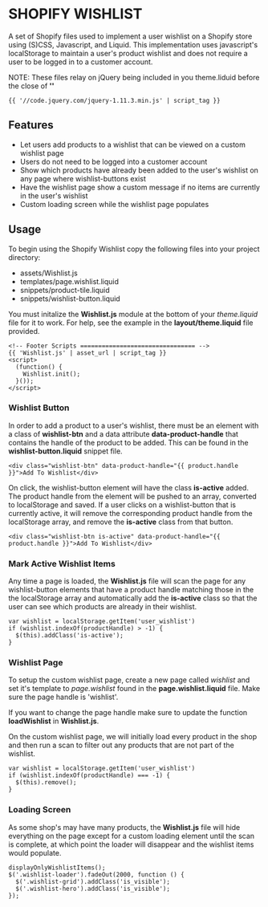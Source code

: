# SHOPIFY WISHLIST

A set of Shopify files used to implement a user wishlist on a Shopify store using (S)CSS, Javascript, and Liquid. This implementation uses javascript's localStorage to maintain a user's product wishlist and does not require a user to be logged in to a customer account.

NOTE: These files relay on jQuery being included in you theme.liduid before the close of **'</head>'**
```
{{ '//code.jquery.com/jquery-1.11.3.min.js' | script_tag }}
```

## Features

* Let users add products to a wishlist that can be viewed on a custom wishlist page
* Users do not need to be logged into a customer account
* Show which products have already been added to the user's wishlist on any page where wishlist-buttons exist
* Have the wishlist page show a custom message if no items are currently in the user's wishlist
* Custom loading screen while the wishlist page populates

## Usage

To begin using the Shopify Wishlist copy the following files into your project directory:
* assets/Wishlist.js
* templates/page.wishlist.liquid
* snippets/product-tile.liquid
* snippets/wishlist-button.liquid

You must initalize the **Wishlist.js** module at the bottom of your *theme.liquid* file for it to work. For help, see the example in the **layout/theme.liquid** file provided.

```
<!-- Footer Scripts ================================ -->
{{ 'Wishlist.js' | asset_url | script_tag }}
<script>
  (function() {
    Wishlist.init();
  }());
</script>
```

### Wishlist Button

In order to add a product to a user's wishlist, there must be an element with a class of **wishlist-btn** and a data attribute **data-product-handle** that contains the handle of the product to be added. This can be found in the **wishlist-button.liquid** snippet file.

```
<div class="wishlist-btn" data-product-handle="{{ product.handle }}">Add To Wishlist</div>
```

On click, the wishlist-button element will have the class **is-active** added. The product handle from the element will be pushed to an array, converted to localStorage and saved. If a user clicks on a wishlist-button that is currently active, it will remove the corresponding product handle from the localStorage array, and remove the **is-active** class from that button.

```
<div class="wishlist-btn is-active" data-product-handle="{{ product.handle }}">Add To Wishlist</div>
```

### Mark Active Wishlist Items

Any time a page is loaded, the **Wishlist.js** file will scan the page for any wishlist-button elements that have a product handle matching those in the the localStorage array and automatically add the **is-active** class so that the user can see which products are already in their wishlist. 

```
var wishlist = localStorage.getItem('user_wishlist')
if (wishlist.indexOf(productHandle) > -1) {
  $(this).addClass('is-active');
}
```

### Wishlist Page 

To setup the custom wishlist page, create a new page called *wishlist* and set it's template to *page.wishlist* found in the **page.wishlist.liquid** file. Make sure the page handle is 'wishlist'. 

If you want to change the page handle make sure to update the function **loadWishlist** in **Wishlist.js**. 

On the custom wishlist page, we will initially load every product in the shop and then run a scan to filter out any products that are not part of the wishlist. 

```
var wishlist = localStorage.getItem('user_wishlist')
if (wishlist.indexOf(productHandle) === -1) {
  $(this).remove();
}
```

### Loading Screen

As some shop's may have many products, the **Wishlist.js** file will hide everything on the page except for a custom loading element until the scan is complete, at which point the loader will disappear and the wishlist items would populate.

```
displayOnlyWishlistItems();
$('.wishlist-loader').fadeOut(2000, function () {
  $('.wishlist-grid').addClass('is_visible');
  $('.wishlist-hero').addClass('is_visible');
});
```

